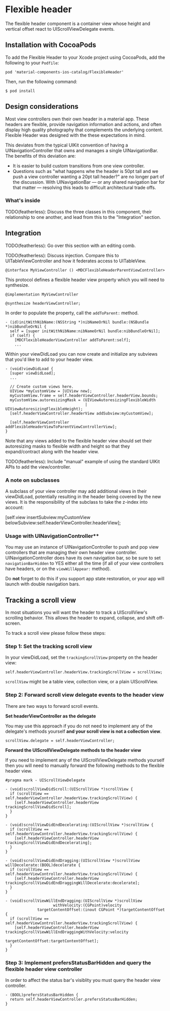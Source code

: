 # Flexible header

The flexible header component is a container view whose height and vertical offset react to
UIScrollViewDelegate events.

## Installation with CocoaPods

To add the Flexible Header to your Xcode project using CocoaPods, add the following to your
`Podfile`:

    pod 'material-components-ios-catalog/FlexibleHeader'

Then, run the following command:

    $ pod install

## Design considerations

Most view controllers own their own header in a material app. These headers are flexible, provide
navigation information and actions, and often display high quality photography that complements the
underlying content. Flexible Header was designed with the these expectations in mind.

This deviates from the typical UIKit convention of having a UINavigationController that owns and
manages a single UINavigationBar. The benefits of this deviation are:

- It is easier to build custom transitions from one view controller.
- Questions such as "what happens whe the header is 50pt tall and we push a view controller wanting
  a 20pt tall header?" are no longer part of the discussion. With UINavigationBar — or any shared
  navigation bar for that matter — resolving this leads to difficult architectural trade offs.

### What's inside

TODO(featherless): Discuss the three classes in this component, their relationship to one another,
and lead from this to the "Integration" section.

## Integration

TODO(featherless): Go over this section with an editing comb.

TODO(featherless): Discuss injection. Compare this to UITableViewController and how it federates
access to UITableView.

    @interface MyViewController () <MDCFlexibleHeaderParentViewController>

This protocol defines a flexible header view property which you will need to synthesize.

    @implementation MyViewController

    @synthesize headerViewController;

In order to populate the property, call the `addToParent:` method.

    - (id)initWithNibName:(NSString *)nibNameOrNil bundle:(NSBundle *)nibBundleOrNil {
      self = [super initWithNibName:nibNameOrNil bundle:nibBundleOrNil];
      if (self) {
        [MDCFlexibleHeaderViewController addToParent:self];
        ...

Within your viewDidLoad you can now create and initialize any subviews that you'd like to add to
your header view.

    - (void)viewDidLoad {
      [super viewDidLoad];
      ...

      // Create custom views here.
      UIView *myCustomView = [UIView new];
      myCustomView.frame = self.headerViewController.headerView.bounds;
      myCustomView.autoresizingMask = (UIViewAutoresizingFlexibleWidth
                                       | UIViewAutoresizingFlexibleHeight);
      [self.headerViewController.headerView addSubview:myCustomView];

      [self.headerViewController addFlexibleHeaderViewToParentViewControllerView];
    }

Note that any views added to the flexible header view should set their autoresizing masks to
flexible width and height so that they expand/contract along with the header view.

TODO(featherless): Include "manual" example of using the standard UIKit APIs to add the
view/controller.

### A note on subclasses

A subclass of your view controller may add additional views in their viewDidLoad, potentially
resulting in the header being covered by the new views. It is the responsibility of the subclass to
take the z-index into account:

[self.view insertSubview:myCustomView belowSubview:self.headerViewController.headerView];

### Usage with UINavigationController**

You may use an instance of UINavigationController to push and pop view controllers that are managing
their own header view controller. UINavigationController does have its own navigation bar, so be
sure to set `navigationBarHidden` to YES either all the time (if all of your view controllers have
headers, or on the `viewWillAppear:` method).

Do **not** forget to do this if you support app state restoration, or your app will launch with
double navigation bars.

## Tracking a scroll view

In most situations you will want the header to track a UIScrollView's scrolling behavior. This
allows the header to expand, collapse, and shift off-screen.

To track a scroll view please follow these steps:

### Step 1: Set the tracking scroll view

In your viewDidLoad, set the `trackingScrollView` property on the header view:

    self.headerViewController.headerView.trackingScrollView = scrollView;

`scrollView` might be a table view, collection view, or a plain UIScrollView.

### Step 2: Forward scroll view delegate events to the header view

There are two ways to forward scroll events.

**Set headerViewController as the delegate**

You may use this approach if you do not need to implement any of the delegate's methods yourself
**and your scroll view is not a collection view**.

    scrollView.delegate = self.headerViewController;

**Forward the UIScrollViewDelegate methods to the header view**

If you need to implement any of the UIScrollViewDelegate methods yourself then you will need to
manually forward the following methods to the flexible header view.

    #pragma mark - UIScrollViewDelegate

    - (void)scrollViewDidScroll:(UIScrollView *)scrollView {
      if (scrollView == self.headerViewController.headerView.trackingScrollView) {
        [self.headerViewController.headerView trackingScrollViewDidScroll];
      }
    }

    - (void)scrollViewDidEndDecelerating:(UIScrollView *)scrollView {
      if (scrollView == self.headerViewController.headerView.trackingScrollView) {
        [self.headerViewController.headerView trackingScrollViewDidEndDecelerating];
      }
    }

    - (void)scrollViewDidEndDragging:(UIScrollView *)scrollView willDecelerate:(BOOL)decelerate {
      if (scrollView == self.headerViewController.headerView.trackingScrollView) {
        [self.headerViewController.headerView trackingScrollViewDidEndDraggingWillDecelerate:decelerate];
      }
    }

    - (void)scrollViewWillEndDragging:(UIScrollView *)scrollView
                         withVelocity:(CGPoint)velocity
                  targetContentOffset:(inout CGPoint *)targetContentOffset {
      if (scrollView == self.headerViewController.headerView.trackingScrollView) {
        [self.headerViewController.headerView trackingScrollViewWillEndDraggingWithVelocity:velocity
                                                                        targetContentOffset:targetContentOffset];
      }
    }

### Step 3: Implement prefersStatusBarHidden and query the flexible header view controller

In order to affect the status bar's visiblity you must query the header view controller.

    - (BOOL)prefersStatusBarHidden {
      return self.headerViewController.prefersStatusBarHidden;
    }

